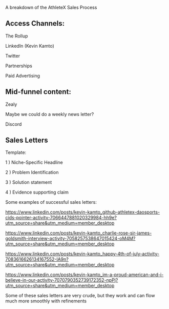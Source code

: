 A breakdown of the AthleteX Sales Process

## Access Channels:

The Rollup

LinkedIn (Kevin Kamto)

Twitter 

Partnerships

Paid Advertising


## Mid-funnel content:

Zealy

Maybe we could do a weekly news letter? 

Discord



## Sales Letters


Template: 

1 ) Niche-Specific Headline

2 ) Problem Identification

3 ) Solution statement 

4 ) Evidence supporting claim


Some examples of successful sales letters:


 https://www.linkedin.com/posts/kevin-kamto_github-athletex-daosports-cids-pointer-activity-7066447881020329984-hh9e?utm_source=share&utm_medium=member_desktop

 https://www.linkedin.com/posts/kevin-kamto_charlie-rose-sir-james-goldsmith-interview-activity-7058257538647015424-oM4M?utm_source=share&utm_medium=member_desktop 

https://www.linkedin.com/posts/kevin-kamto_happy-4th-of-july-activity-7083616626134167552-IA9n?utm_source=share&utm_medium=member_desktop

https://www.linkedin.com/posts/kevin-kamto_im-a-proud-american-and-i-believe-in-our-activity-7070790352739172352-npPj?utm_source=share&utm_medium=member_desktop

Some of these sales letters are very crude, but they work and can flow much more smoothly with refinements

